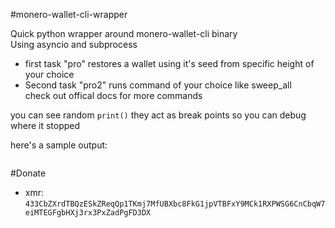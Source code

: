 #monero-wallet-cli-wrapper

Quick python wrapper around monero-wallet-cli binary  
Using asyncio and subprocess  

- first task "pro" restores a wallet using it's seed from specific height of your choice  
- Second task "pro2" runs command of your choice like sweep_all  
  check out offical docs for more commands

you can see random `print()` they act as break points so you can debug where it stopped  

here's a sample output:  

```bash

```


#Donate

- xmr: `433CbZXrdTBQzESkZReqQp1TKmj7MfUBXbc8FkG1jpVTBFxY9MCk1RXPWSG6CnCbqW7eiMTEGFgbHXj3rx3PxZadPgFD3DX`
